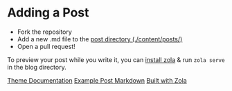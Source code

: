 # Adding a Post

* Fork the repository
* Add a new .md file to the [post directory (./content/posts/)](./content/posts/)
* Open a pull request!

To preview your post while you write it, you can [install zola](https://www.getzola.org/documentation/getting-started/installation/) & run `zola serve` in the blog directory.

[Theme Documentation](https://github.com/not-matthias/apollo)
[Example Post Markdown](https://github.com/not-matthias/apollo/tree/main/content/posts)
[Built with Zola](https://www.getzola.org/)

